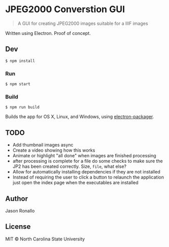 # JPEG2000 Converstion GUI

> A GUI for creating JPEG2000 images suitable for a IIIF images

Written using Electron. Proof of concept.

## Dev

```shell
$ npm install
```

### Run

```shell
$ npm start
```

### Build

```shell
$ npm run build
```

Builds the app for OS X, Linux, and Windows, using [electron-packager](https://github.com/maxogden/electron-packager).

## TODO
- Add thumbnail images async
- Create a video showing how this works
- Animate or highlight "all done" when images are finished processing
- after processing is complete for a file do some checks to make sure the JP2 has been created correctly. Size, `file`, what else?
- Allow for automatically installing dependencies if they are not installed
- Instead of requiring the user to click a button to relaunch the application just open the index page when the executables are installed

## Author

Jason Ronallo

## License

MIT © North Carolina State University
